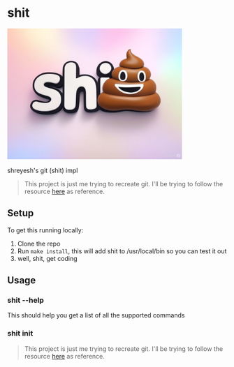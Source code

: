 # shit
<img src="shit_logo_grok.jpg" alt="shit logo" width="400"/>

shreyesh's git (shit) impl

> This project is just me trying to recreate git. I'll be trying to follow the resource [here](https://wyag.thb.lt/#init) as reference. 

## Setup

To get this running locally: 
1. Clone the repo 
2. Run `make install`, this will add shit to /usr/local/bin so you can test it out 
3. well, shit, get coding

## Usage 

### shit --help
This should help you get a list of all the supported commands 

### shit init 

> This project is just me trying to recreate git. I'll be trying to follow the resource [here](https://wyag.thb.lt/#init) as reference. 
